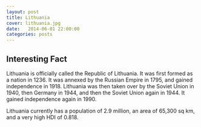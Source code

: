 ```yaml
---
layout: post
title: Lithuania
cover: lithuania.jpg
date:   2014-06-01 22:00:00
categories: posts
---
```


## Interesting Fact

Lithuania is officially called the Republic of Lithuania. It was first formed as a nation in 1236. It was annexed by the Russian Empire in 1795, and gained independence in 1918. Lithuania was then taken over by the Soviet Union in 1940, then Germany in 1944, and then the Soviet Union again in 1944. It gained independence again in 1990.

Lithuania currently has a population of 2.9 million, an area of 65,300 sq km, and a very high HDI of 0.818.